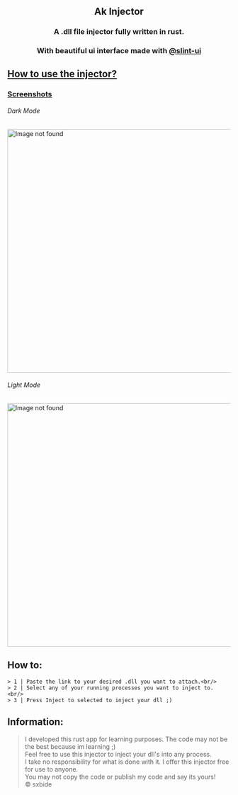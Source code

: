 <div align="center">
    <h2>Ak Injector</h2>
    <h3>A .dll file injector fully written in rust.</h3>
    <h3>With beautiful ui interface made with  <a href="https://github.com/slint-ui">@slint-ui</a></h3>
</div>

## <u><a href="#howto">How to use the injector?<a/></u>

### <u><a href="#screenshots">Screenshots<a/></u>

<section id="screenshots" class="screenshots">
    <h6>Dark Mode</h6>
    <img src="https://i.imgur.com/QvBNEac.png" width="550px" alt="Image not found">
    <h6>Light Mode</h6>
    <img src="https://i.imgur.com/otSNkrL.png" width="550px" alt="Image not found">
</section>


<section id="howto" class="howto">
    <h2>How to:</h2>

    > 1 | Paste the link to your desired .dll you want to attach.<br/>
    > 2 | Select any of your running processes you want to inject to. <br/>
    > 3 | Press Inject to selected to inject your dll ;)
</section>

## Information:

> I developed this rust app for learning purposes. The code may not be the best because im learning ;) <br/>
> Feel free to use this injector to inject your dll's into any process. <br/>
> I take no responsibility for what is done with it. I offer this injector free for use to anyone. <br/>
> You may not copy the code or publish my code and say its yours! <br/>
> © sxbide <br/>

